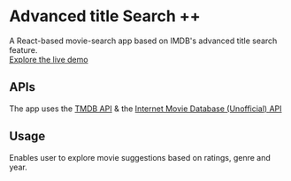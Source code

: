 # Advanced title Search ++

A React-based movie-search app based on IMDB's advanced title search feature.\
[Explore the live demo](https://advancedtitlesearch.netlify.app/) 

## APIs

The app uses the [TMDB API](https://developers.themoviedb.org/3/)
& the [Internet Movie Database (Unofficial) API](https://rapidapi.com/hmerritt/api/imdb-internet-movie-database-unofficial) 

## Usage

Enables user to explore movie suggestions based on ratings, genre and year.  
